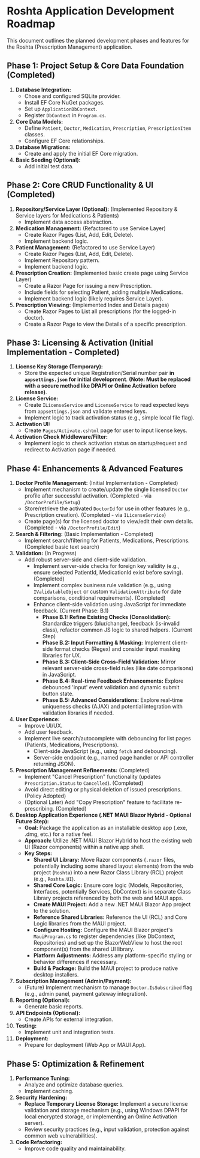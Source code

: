 # Roshta Application Development Roadmap

This document outlines the planned development phases and features for the Roshta (Prescription Management) application.

## Phase 1: Project Setup & Core Data Foundation (Completed)

1.  **Database Integration:**
    *   Chose and configured SQLite provider.
    *   Install EF Core NuGet packages.
    *   Set up `ApplicationDbContext`.
    *   Register `DbContext` in `Program.cs`.
2.  **Core Data Models:**
    *   Define `Patient`, `Doctor`, `Medication`, `Prescription`, `PrescriptionItem` classes.
    *   Configure EF Core relationships.
3.  **Database Migrations:**
    *   Create and apply the initial EF Core migration.
4.  **Basic Seeding (Optional):**
    *   Add initial test data.

## Phase 2: Core CRUD Functionality & UI (Completed)

1.  **Repository/Service Layer (Optional):** (Implemented Repository & Service layers for Medications & Patients)
    *   Implement data access abstraction.
2.  **Medication Management:** (Refactored to use Service Layer)
    *   Create Razor Pages (List, Add, Edit, Delete).
    *   Implement backend logic.
3.  **Patient Management:** (Refactored to use Service Layer)
    *   Create Razor Pages (List, Add, Edit, Delete).
    *   Implement Repository pattern.
    *   Implement backend logic.
4.  **Prescription Creation:** (Implemented basic create page using Service Layer)
    *   Create a Razor Page for issuing a new Prescription.
    *   Include fields for selecting Patient, adding multiple Medications.
    *   Implement backend logic (likely requires Service Layer).
5.  **Prescription Viewing:** (Implemented Index and Details pages)
    *   Create Razor Pages to List all prescriptions (for the logged-in doctor).
    *   Create a Razor Page to view the Details of a specific prescription.

## Phase 3: Licensing & Activation (Initial Implementation - Completed)

1.  **License Key Storage (Temporary):**
    *   Store the expected unique Registration/Serial number pair **in `appsettings.json` for initial development**. **(Note: Must be replaced with a secure method like DPAPI or Online Activation before release)**.
2.  **License Service:**
    *   Create `ILicenseService` and `LicenseService` to read expected keys from `appsettings.json` and validate entered keys.
    *   Implement logic to track activation status (e.g., simple local file flag).
3.  **Activation UI:**
    *   Create `Pages/Activate.cshtml` page for user to input license keys.
4.  **Activation Check Middleware/Filter:**
    *   Implement logic to check activation status on startup/request and redirect to Activation page if needed.

## Phase 4: Enhancements & Advanced Features

1.  **Doctor Profile Management:** (Initial Implementation - Completed)
    *   Implement mechanism to create/update the single licensed `Doctor` profile after successful activation. (Completed - via `/DoctorProfile/Setup`)
    *   Store/retrieve the activated `DoctorId` for use in other features (e.g., Prescription creation). (Completed - via `ILicenseService`)
    *   Create page(s) for the licensed doctor to view/edit their own details. (Completed - via `/DoctorProfile/Edit`)
2.  **Search & Filtering:** (Basic Implementation - Completed)
    *   Implement search/filtering for Patients, Medications, Prescriptions. (Completed basic text search)
3.  **Validation:** (In Progress)
    *   Add robust server-side and client-side validation.
        *   Implement server-side checks for foreign key validity (e.g., ensure selected PatientId, MedicationId exist before saving). (Completed)
        *   Implement complex business rule validation (e.g., using `IValidatableObject` or custom `ValidationAttribute` for date comparisons, conditional requirements). (Completed)
        *   Enhance client-side validation using JavaScript for immediate feedback. (Current Phase: B.1)
            *   **Phase B.1: Refine Existing Checks (Consolidation):** Standardize triggers (blur/change), feedback (is-invalid class), refactor common JS logic to shared helpers. (Current Step)
            *   **Phase B.2: Input Formatting & Masking:** Implement client-side format checks (Regex) and consider input masking libraries for UX.
            *   **Phase B.3: Client-Side Cross-Field Validation:** Mirror relevant server-side cross-field rules (like date comparisons) in JavaScript.
            *   **Phase B.4: Real-time Feedback Enhancements:** Explore debounced 'input' event validation and dynamic submit button state.
            *   **Phase B.5: Advanced Considerations:** Explore real-time uniqueness checks (AJAX) and potential integration with validation libraries if needed.
4.  **User Experience:**
    *   Improve UI/UX.
    *   Add user feedback.
    *   Implement live search/autocomplete with debouncing for list pages (Patients, Medications, Prescriptions).
        *   Client-side JavaScript (e.g., using `fetch` and debouncing).
        *   Server-side endpoint (e.g., named page handler or API controller returning JSON).
5.  **Prescription Management Refinements:** (Completed)
    *   Implement "Cancel Prescription" functionality (updates `Prescription.Status` to `Cancelled`). (Completed)
    *   Avoid direct editing or physical deletion of issued prescriptions. (Policy Adopted)
    *   (Optional Later) Add "Copy Prescription" feature to facilitate re-prescribing. (Completed)
6.  **Desktop Application Experience (.NET MAUI Blazor Hybrid - Optional Future Step):**
    *   **Goal:** Package the application as an installable desktop app (.exe, .dmg, etc.) for a native feel.
    *   **Approach:** Utilize .NET MAUI Blazor Hybrid to host the existing web UI (Razor components) within a native app shell.
    *   **Key Steps:**
        *   **Shared UI Library:** Move Razor components (`.razor` files, potentially including some shared layout elements) from the web project (`Roshta`) into a new Razor Class Library (RCL) project (e.g., `Roshta.UI`).
        *   **Shared Core Logic:** Ensure core logic (Models, Repositories, Interfaces, potentially Services, DbContext) is in separate Class Library projects referenced by both the web and MAUI apps.
        *   **Create MAUI Project:** Add a new .NET MAUI Blazor App project to the solution.
        *   **Reference Shared Libraries:** Reference the UI (RCL) and Core Logic libraries from the MAUI project.
        *   **Configure Hosting:** Configure the MAUI Blazor project's `MauiProgram.cs` to register dependencies (like DbContext, Repositories) and set up the BlazorWebView to host the root component(s) from the shared UI library.
        *   **Platform Adjustments:** Address any platform-specific styling or behavior differences if necessary.
        *   **Build & Package:** Build the MAUI project to produce native desktop installers.
7.  **Subscription Management (Admin/Payment):**
    *   (Future) Implement mechanism to manage `Doctor.IsSubscribed` flag (e.g., admin panel, payment gateway integration).
8.  **Reporting (Optional):**
    *   Generate basic reports.
9.  **API Endpoints (Optional):**
    *   Create APIs for external integration.
10. **Testing:**
    *   Implement unit and integration tests.
11. **Deployment:**
    *   Prepare for deployment (Web App or MAUI App).

## Phase 5: Optimization & Refinement

1.  **Performance Tuning:**
    *   Analyze and optimize database queries.
    *   Implement caching.
2.  **Security Hardening:**
    *   **Replace Temporary License Storage:** Implement a secure license validation and storage mechanism (e.g., using Windows DPAPI for local encrypted storage, or implementing an Online Activation server).
    *   Review security practices (e.g., input validation, protection against common web vulnerabilities).
3.  **Code Refactoring:**
    *   Improve code quality and maintainability. 